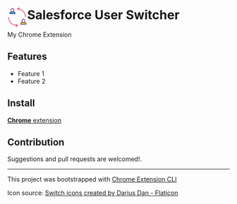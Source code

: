 # <img src="public/icons/icon_48.png" width="45" align="left"> Salesforce User Switcher

My Chrome Extension

## Features

- Feature 1
- Feature 2

## Install

[**Chrome** extension]() <!-- TODO: Add chrome extension link inside parenthesis -->

## Contribution

Suggestions and pull requests are welcomed!.

---

This project was bootstrapped with [Chrome Extension CLI](https://github.com/dutiyesh/chrome-extension-cli)

Icon source: <a href="https://www.flaticon.com/free-icons/switch" title="switch icons">Switch icons created by Darius Dan - Flaticon</a>

